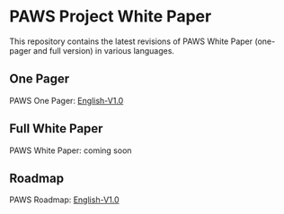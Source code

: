 # PAWS Project White Paper
This repository contains the latest revisions of PAWS White Paper (one-pager and full version) in various languages. 

## One Pager
PAWS One Pager: [English-V1.0](PAWS_OnePager_Eng.pdf)

## Full White Paper
PAWS White Paper: coming soon

## Roadmap
PAWS Roadmap: [English-V1.0](PAWS_Roadmap_Eng.pdf)
